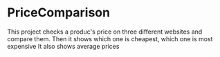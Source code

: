 # PriceComparison

This project checks a produc's price on three different websites and compare them.
Then it shows which one is cheapest, which one is most expensive
It also shows average prices
